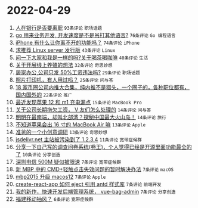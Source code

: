 # 2022-04-29

1. [人在银行是否要离职](https://www.v2ex.com/t/849941) `93条评论` `职场话题`
1. [go 用来业务开发, 开发速度是不是吊打其他语言?](https://www.v2ex.com/t/849956) `76条评论` `Go 编程语言`
1. [iPhone 有什么让你离不开的功能吗？](https://www.v2ex.com/t/849965) `74条评论` `iPhone`
1. [求推荐 Linux server 发行版](https://www.v2ex.com/t/849966) `43条评论` `Linux`
1. [问一下大家和我是一样的吗?关于喝茶喝咖啡](https://www.v2ex.com/t/849961) `40条评论` `生活`
1. [关于开展线上养殖的想法](https://www.v2ex.com/t/849984) `32条评论` `奇思妙想`
1. [居家办公,公司只发 50%工资违法吗?](https://www.v2ex.com/t/849962) `29条评论` `职场话题`
1. [照片打印机，有人用过吗？](https://www.v2ex.com/t/849944) `25条评论` `问与答`
1. [18 家币圈公司内推大合集，纯内推不是猎头，一个圈子的，各种职位都有，国内国外的](https://www.v2ex.com/t/849972) `22条评论` `推广`
1. [最近发现苹果 12 和 m1 充电漏点](https://www.v2ex.com/t/849949) `15条评论` `MacBook Pro`
1. [关于公司长期拖欠工资， V 友们怎么处理的](https://www.v2ex.com/t/849969) `14条评论` `问与答`
1. [明明在最南端，却叫北部湾？探秘中国最大火山岛！](https://www.v2ex.com/t/849942) `14条评论` `旅行`
1. [不知道苹果会出 16 寸的 MacBook Air 嘛](https://www.v2ex.com/t/849950) `13条评论` `Apple`
1. [准爸的一个小创意调研](https://www.v2ex.com/t/849946) `13条评论` `奇思妙想`
1. [jsdelivr.net 主站被污染到了 1.2.3.4](https://www.v2ex.com/t/849943) `11条评论` `宽带症候群`
1. [分享一下自己写的调查问卷系统(卷王)，个人觉得已经是开源里面功能最全的了](https://www.v2ex.com/t/849971) `10条评论` `分享创造`
1. [深圳电信 500M 疑似被限速](https://www.v2ex.com/t/849995) `7条评论` `宽带症候群`
1. [新 MBP 中的 CMD+轻触点击失效问题的暂时解决办法](https://www.v2ex.com/t/849986) `7条评论` `macOS`
1. [mbp2015 升级 macos12](https://www.v2ex.com/t/849964) `7条评论` `Apple`
1. [create-react-app 如何 eject 引用 antd 样式库](https://www.v2ex.com/t/849959) `7条评论` `前端开发`
1. [我的新作，快速开发后端管理系统， vue-bag-admin](https://www.v2ex.com/t/849947) `7条评论` `分享创造`
1. [福建移动抽风？](https://www.v2ex.com/t/849991) `6条评论` `宽带症候群`

